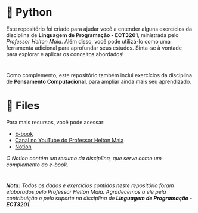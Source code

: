 # 🐍 Python 
Este repositório foi criado para ajudar você a entender alguns exercícios da disciplina de **Linguagem de Programação - ECT3201**, ministrada pelo *Professor Helton Maia*. Além disso, você pode utilizá-lo como uma ferramenta adicional para aprofundar seus estudos. Sinta-se à vontade para explorar e aplicar os conceitos abordados!
#
Como complemento, este repositório também inclui exercícios da disciplina de **Pensamento Computacional**, para ampliar ainda mais seu aprendizado.
# 🔗 Files
Para mais recursos, você pode acessar: 
- [E-book](https://heltonmaia.com/pythonbook/intro.html) 
- [Canal no YouTube do Professor Helton Maia](https://www.youtube.com/@profheltonmaia)
- [Notion](https://misty-manuscript-c49.notion.site/Linguagem-de-Programa-o-fffec78b499c81c08c88d1e6fd35bb09)
  
*O Notion contém um resumo da disciplina, que serve como um complemento ao e-book.*
#
***Nota:** Todos os dados e exercícios contidos neste repositório foram elaborados pelo Professor Helton Maia. Agradecemos a ele pela contribuição e pelo suporte na disciplina de **Linguagem de Programação - ECT3201**.*